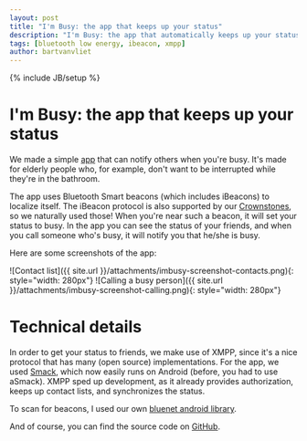 ```yaml
---
layout: post
title: "I'm Busy: the app that keeps up your status"
description: "I'm Busy: the app that automatically keeps up your status"
tags: [bluetooth low energy, ibeacon, xmpp]
author: bartvanvliet
---
```

{% include JB/setup %}

# I'm Busy: the app that keeps up your status

We made a simple [app](https://play.google.com/store/apps/details?id=nl.dobots.imbusy) that can notify others when you're busy.
It's made for elderly people who, for example, don't want to be interrupted while they're in the bathroom.

The app uses Bluetooth Smart beacons (which includes iBeacons) to localize itself. The iBeacon protocol is also
supported by our [Crownstones](https://crownstone.rocks), so we naturally used those!
When you're near such a beacon, it will set your status to busy.
In the app you can see the status of your friends, and when you call someone who's busy, it will notify you that he/she is busy.

Here are some screenshots of the app:

![Contact list]({{ site.url }}/attachments/imbusy-screenshot-contacts.png){: style="width: 280px"}
![Calling a busy person]({{ site.url }}/attachments/imbusy-screenshot-calling.png){: style="width: 280px"}

# Technical details

In order to get your status to friends, we make use of XMPP, since it's a nice protocol that has many (open source) implementations.
For the app, we used [Smack](http://www.igniterealtime.org/projects/smack/index.jsp), which now easily runs on Android (before, you had to use aSmack).
XMPP sped up development, as it already provides authorization, keeps up contact lists, and synchronizes the status.

To scan for beacons, I used our own [bluenet android library](https://github.com/dobots/bluenet-lib-android).

And of course, you can find the source code on [GitHub](https://github.com/dobots/imbusy-app).
